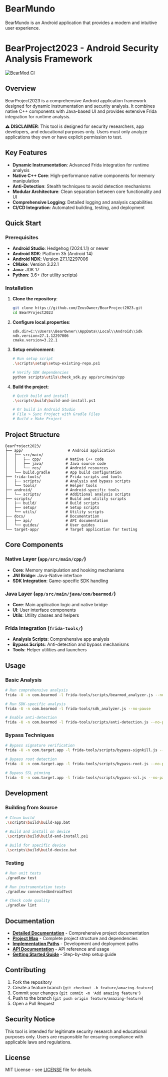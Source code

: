 # BearMundo

BearMundo is an Android application that provides a modern and intuitive user experience.

# BearProject2023 - Android Security Analysis Framework

[![BearMod CI](https://github.com/ZeusOwner/BearProject2023/actions/workflows/android.yml/badge.svg)](https://github.com/ZeusOwner/BearProject2023/actions/workflows/android.yml)

## Overview

BearProject2023 is a comprehensive Android application framework designed for dynamic instrumentation and security analysis. It combines native C++ components with Java-based UI and provides extensive Frida integration for runtime analysis.

**⚠️ DISCLAIMER**: This tool is designed for security researchers, app developers, and educational purposes only. Users must only analyze applications they own or have explicit permission to test.

## Key Features

- **Dynamic Instrumentation**: Advanced Frida integration for runtime analysis
- **Native C++ Core**: High-performance native components for memory manipulation
- **Anti-Detection**: Stealth techniques to avoid detection mechanisms
- **Modular Architecture**: Clean separation between core functionality and UI
- **Comprehensive Logging**: Detailed logging and analysis capabilities
- **CI/CD Integration**: Automated building, testing, and deployment

## Quick Start

### Prerequisites

- **Android Studio**: Hedgehog (2024.1.1) or newer
- **Android SDK**: Platform 35 (Android 14)
- **Android NDK**: Version 27.1.12297006
- **CMake**: Version 3.22.1
- **Java**: JDK 17
- **Python**: 3.6+ (for utility scripts)

### Installation

1. **Clone the repository**:
   ```bash
   git clone https://github.com/ZeusOwner/BearProject2023.git
   cd BearProject2023
   ```

2. **Configure local.properties**:
   ```properties
   sdk.dir=C:\\Users\\BearOwner\\AppData\\Local\\Android\\Sdk
   ndk.version=27.1.12297006
   cmake.version=3.22.1
   ```

3. **Setup environment**:
   ```bash
   # Run setup script
   .\scripts\setup\setup-existing-repo.ps1

   # Verify SDK dependencies
   python scripts\utils\check_sdk.py app/src/main/cpp
   ```

4. **Build the project**:
   ```bash
   # Quick build and install
   .\scripts\build\build-and-install.ps1

   # Or build in Android Studio
   # File > Sync Project with Gradle Files
   # Build > Make Project
   ```

## Project Structure

```
BearProject2023/
├── app/                    # Android application
│   ├── src/main/
│   │   ├── cpp/           # Native C++ code
│   │   ├── java/          # Java source code
│   │   └── res/           # Android resources
│   └── build.gradle       # App build configuration
├── frida-tools/           # Frida scripts and tools
│   ├── scripts/           # Analysis and bypass scripts
│   └── tools/             # Helper tools
├── android/               # Android-specific tools
│   └── scripts/           # Additional analysis scripts
├── scripts/               # Build and utility scripts
│   ├── build/             # Build scripts
│   ├── setup/             # Setup scripts
│   └── utils/             # Utility scripts
├── docs/                  # Documentation
│   ├── api/               # API documentation
│   └── guides/            # User guides
└── target-app/            # Target application for testing
```

## Core Components

### Native Layer (`app/src/main/cpp/`)
- **Core**: Memory manipulation and hooking mechanisms
- **JNI Bridge**: Java-Native interface
- **SDK Integration**: Game-specific SDK handling

### Java Layer (`app/src/main/java/com/bearmod/`)
- **Core**: Main application logic and native bridge
- **UI**: User interface components
- **Utils**: Utility classes and helpers

### Frida Integration (`frida-tools/`)
- **Analysis Scripts**: Comprehensive app analysis
- **Bypass Scripts**: Anti-detection and bypass mechanisms
- **Tools**: Helper utilities and launchers

## Usage

### Basic Analysis
```bash
# Run comprehensive analysis
frida -U -n com.bearmod -l frida-tools/scripts/bearmod_analyzer.js --no-pause

# Run SDK-specific analysis
frida -U -n com.bearmod -l frida-tools/sdk_analyzer.js --no-pause

# Enable anti-detection
frida -U -n com.bearmod -l frida-tools/scripts/anti-detection.js --no-pause
```

### Bypass Techniques
```bash
# Bypass signature verification
frida -U -n com.target.app -l frida-tools/scripts/bypass-signkill.js --no-pause

# Bypass root detection
frida -U -n com.target.app -l frida-tools/scripts/bypass-root.js --no-pause

# Bypass SSL pinning
frida -U -n com.target.app -l frida-tools/scripts/bypass-ssl.js --no-pause
```

## Development

### Building from Source
```bash
# Clean build
.\scripts\build\build-app.bat

# Build and install on device
.\scripts\build\build-and-install.ps1

# Build for specific device
.\scripts\build\build-device.bat
```

### Testing
```bash
# Run unit tests
./gradlew test

# Run instrumentation tests
./gradlew connectedAndroidTest

# Check code quality
./gradlew lint
```

## Documentation

- **[Detailed Documentation](docs/DETAILED_README.md)** - Comprehensive project documentation
- **[Project Map](docs/PROJECT_MAP.md)** - Complete project structure and dependencies
- **[Implementation Paths](docs/IMPLEMENTATION_PATHS.md)** - Development and deployment paths
- **[API Documentation](docs/api/README.md)** - API reference and usage
- **[Getting Started Guide](docs/guides/getting-started.md)** - Step-by-step setup guide

## Contributing

1. Fork the repository
2. Create a feature branch (`git checkout -b feature/amazing-feature`)
3. Commit your changes (`git commit -m 'Add amazing feature'`)
4. Push to the branch (`git push origin feature/amazing-feature`)
5. Open a Pull Request

## Security Notice

This tool is intended for legitimate security research and educational purposes only. Users are responsible for ensuring compliance with applicable laws and regulations.

## License

MIT License - see [LICENSE](LICENSE) file for details.

